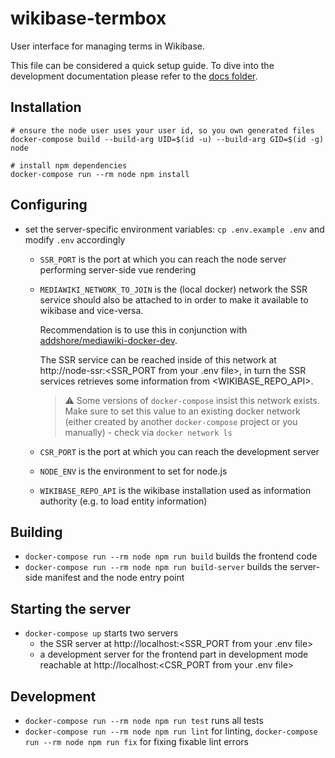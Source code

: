 # wikibase-termbox
User interface for managing terms in Wikibase.

This file can be considered a quick setup guide.
To dive into the development documentation please refer to the [docs folder](./docs).

## Installation
```
# ensure the node user uses your user id, so you own generated files
docker-compose build --build-arg UID=$(id -u) --build-arg GID=$(id -g) node
```

```
# install npm dependencies
docker-compose run --rm node npm install
  ```

## Configuring
* set the server-specific environment variables: `cp .env.example .env` and modify `.env` accordingly
  * `SSR_PORT` is the port at which you can reach the node server performing server-side vue rendering
  * `MEDIAWIKI_NETWORK_TO_JOIN` is the (local docker) network the SSR service should also be attached to in order to make it available to wikibase and vice-versa.

    Recommendation is to use this in conjunction with [addshore/mediawiki-docker-dev](https://github.com/addshore/mediawiki-docker-dev/).

    The SSR service can be reached inside of this network at http://node-ssr:<SSR_PORT from your .env file>, in turn the SSR services retrieves some information from <WIKIBASE_REPO_API>.
    > ⚠ Some versions of `docker-compose` insist this network exists. Make sure to set this value to an existing docker network (either created by another `docker-compose` project or you manually) - check via `docker network ls`
  * `CSR_PORT` is the port at which you can reach the development server
  * `NODE_ENV` is the environment to set for node.js
  * `WIKIBASE_REPO_API` is the wikibase installation used as information authority (e.g. to load entity information)

## Building
* `docker-compose run --rm node npm run build` builds the frontend code
* `docker-compose run --rm node npm run build-server` builds the server-side manifest and the node entry point

## Starting the server
* `docker-compose up` starts two servers
  * the SSR server at http://localhost:<SSR_PORT from your .env file>
  * a development server for the frontend part in development mode reachable at http://localhost:<CSR_PORT from your .env file>

## Development
* `docker-compose run --rm node npm run test` runs all tests
* `docker-compose run --rm node npm run lint` for linting, `docker-compose run --rm node npm run fix` for fixing fixable lint errors
